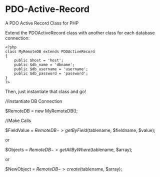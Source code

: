 PDO-Active-Record
=================

A PDO Active Record Class for PHP

Extend the PDOActiveRecord class with another class for each database connection:

	<?php 
	class MyRemoteDB extends PDOActiveRecord
	{
	  	public $host = 'host';
		public $db_name = 'dbname';
		public $db_username = 'username';
		public $db_password = 'password';
	}
	?>

Then, just instantiate that class and go!

//Instantiate DB Connection

$RemoteDB = new MyRemoteDB();

//Make Calls

$FieldValue = $RemoteDB->getByField($tablename, $fieldname, $value);

or

$Objects = $RemoteDB->getAllByWhere($tablename, $array);

or 

$NewObject = $RemoteDB->create($tablename, $array);
